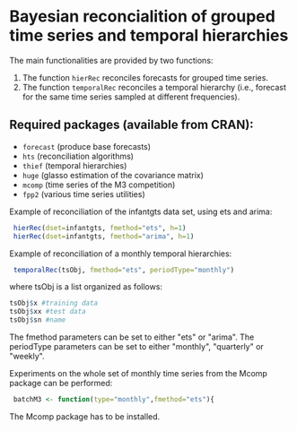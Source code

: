 # Bayesian reconcialition of grouped time series and temporal hierarchies 

The main functionalities are provided by two functions:
1. The function `hierRec` reconciles forecasts for grouped time series.
2. The function `temporalRec` reconciles a temporal hierarchy (i.e., forecast for the same time series sampled at different frequencies).

## Required packages (available from CRAN):
* `forecast` (produce base forecasts)
* `hts` (reconciliation algorithms)
* `thief` (temporal hierarchies)
* `huge` (glasso estimation of the covariance matrix)
* `mcomp` (time series of the M3 competition)
* `fpp2` (various time series utilities)


Example of reconciliation of the infantgts data set, using ets and arima:
```R
 hierRec(dset=infantgts, fmethod="ets", h=1)
 hierRec(dset=infantgts, fmethod="arima", h=1)
```

Example of reconciliation of a monthly temporal hierarchies:

```R
 temporalRec(tsObj, fmethod="ets", periodType="monthly")
```
where tsObj is a list organized as follows:
```R
tsObj$x #training data
tsObj$xx #test data
tsObj$sn #name
```   
The fmethod parameters can be set to either "ets" or "arima".
The periodType parameters can be set to either "monthly", "quarterly" or "weekly".

Experiments on the whole set of monthly time series from the Mcomp package can be performed:
```R
 batchM3 <- function(type="monthly",fmethod="ets"){
```
The Mcomp package has to be installed.
